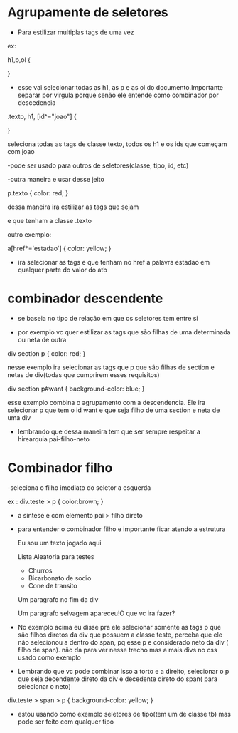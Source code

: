 # Agrupamente de seletores



- Para estilizar multiplas tags de uma vez

ex:

h1,p,ol {

}

- esse vai selecionar todas as h1, as p e as ol do documento.Importante separar por virgula porque senão ele entende como combinador por descedencia

.texto, h1, [id^="joao"] {

}

seleciona todas as tags de classe texto, todos os h1 e os ids que começam com joao

-pode ser usado para outros de seletores(classe, tipo, id, etc)

-outra maneira e usar desse jeito

p.texto {
    color: red;
}

dessa maneira ira estilizar as tags que sejam <p> e que tenham a classe .texto

outro exemplo:


a[href*='estadao'] {
    color: yellow;
}

* ira selecionar as tags <a> e que tenham no href a palavra estadao em qualquer parte do valor do atb


# combinador descendente

- se baseia no tipo de relação em que os seletores tem entre si

- por exemplo vc quer estilizar as tags que são filhas de uma determinada ou neta de outra

div section p {
    color: red;
}

nesse exemplo ira selecionar as tags que p que são filhas de section e netas de div(todas que cumprirem esses requisitos)

div section p#want {
    background-color: blue;
}

esse exemplo combina o agrupamento com a descendencia. Ele ira selecionar p que tem o id want e que seja filho de uma section e neta de uma div

- lembrando que dessa maneira tem que ser sempre respeitar a hirearquia pai-filho-neto

# Combinador filho

 -seleciona o filho imediato do seletor a esquerda

 ex : div.teste > p {
    color:brown;
}

 - a sintese é com elemento pai > filho direto

 - para entender o combinador filho e importante ficar atendo a estrutura

   
    <div class="teste">
        <span> Eu sou um texto jogado aqui</span>
        <p>Lista Aleatoria para testes</p>
        <ul>
            <li>Churros</li>
            <li>Bicarbonato de sodio</li>
            <li>Cone de transito</li>
        </ul>
        <p>Um paragrafo no fim da div</p>
        <span>
            <p>Um paragrafo selvagem apareceu!O que vc ira fazer?</p>
        </span>
    </div>

- No exemplo acima eu disse pra ele selecionar somente as tags p que são filhos diretos da div que possuem a classe teste, perceba que ele não selecionou a dentro do span, pq esse p e considerado neto da div ( filho de span). nâo da para ver nesse trecho mas a mais divs no css usado como exemplo

- Lembrando que vc pode combinar isso a torto e a direito, selecionar o p que seja decendente direto da div e decedente direto do span( para selecionar o neto)

div.teste > span > p {
    background-color: yellow;
}

- estou usando como exemplo seletores de tipo(tem um de classe tb) mas pode ser feito com qualquer tipo